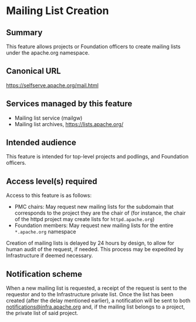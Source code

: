 # Mailing List Creation

## Summary
This feature allows projects or Foundation officers to create mailing lists under the
apache.org namespace.

## Canonical URL
https://selfserve.apache.org/mail.html

## Services managed by this feature
- Mailing list service (mailgw)
- Mailing list archives, https://lists.apache.org/

## Intended audience
This feature is intended for top-level projects and podlings, and Foundation officers.

## Access level(s) required
Access to this feature is as follows:
- PMC chairs: May request new mailing lists for the subdomain that corresponds to the project they are the chair of (for instance, the chair of the httpd project may create lists for `httpd.apache.org`)
- Foundation members: May request new mailing lists for the entire `*.apache.org` namespace

Creation of mailing lists is delayed by 24 hours by design, to allow for human audit of the request, if needed.
This process may be expedited by Infrastructure if deemed necessary.

## Notification scheme
When a new mailing list is requested, a receipt of the request is sent to the requestor and to the Infrastructure private list.
Once the list has been created (after the delay mentioned earlier), a notification will be sent to both
[notifications@infra.apache.org](https://lists.apache.org/list.html?notifications@infra.apache.org) and,
if the mailing list belongs to a project, the private list of said project.
